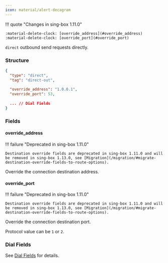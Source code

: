 ```yaml
---
icon: material/alert-decagram
---
```


!!! quote "Changes in sing-box 1.11.0"

    :material-delete-clock: [override_address](#override_address)  
    :material-delete-clock: [override_port](#override_port)

`direct` outbound send requests directly.

### Structure

```json
{
  "type": "direct",
  "tag": "direct-out",
  
  "override_address": "1.0.0.1",
  "override_port": 53,
  
  ... // Dial Fields
}
```

### Fields

#### override_address

!!! failure "Deprecated in sing-box 1.11.0"

    Destination override fields are deprecated in sing-box 1.11.0 and will be removed in sing-box 1.13.0, see [Migration](/migration/#migrate-destination-override-fields-to-route-options).

Override the connection destination address.

#### override_port

!!! failure "Deprecated in sing-box 1.11.0"

    Destination override fields are deprecated in sing-box 1.11.0 and will be removed in sing-box 1.13.0, see [Migration](/migration/#migrate-destination-override-fields-to-route-options).

Override the connection destination port.

Protocol value can be `1` or `2`.

### Dial Fields

See [Dial Fields](/configuration/shared/dial/) for details.
